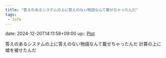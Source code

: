 ```yaml
---
title: "答えのあるシステムの上に答えのない物語なんて載せちゃったんだ"
tags:
 - Info
---
```


date: 2024-12-20T14:11:58+09:00
up:: [Plot](Bar/Novel/Chaos/Plot.md)

答えのあるシステムの上に答えのない物語なんて載せちゃったんだ
計算の上に嘘を被せたんだ